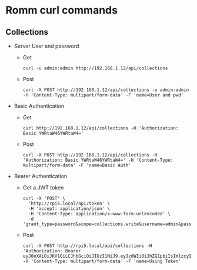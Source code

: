 # Romm curl commands

## Collections

- Server User and password

  - Get

    ```shell
    curl -u admin:admin http://192.168.1.12/api/collections
    ```

  - Post

    ```shell
    curl -X POST http://192.168.1.12/api/collections -u admin:admin -H 'Content-Type: multipart/form-data' -F 'name=User and pwd'
    ```
  
- Basic Authentication

  - Get

    ```shell
    curl http://192.168.1.12/api/collections -H 'Authorization: Basic YWRtaW46YWRtaW4='
    ```
  
  - Post

    ```shell
    curl -X POST http://192.168.1.12/api/collections -H 'Authorization: Basic YWRtaW46YWRtaW4=' -H 'Content-Type: multipart/form-data' -F 'name=Basic Auth'
    ```

- Bearer Authentication

  - Get a JWT token

    ```shell
    curl -X 'POST' \
      'http://rpi5.local/api/token' \
      -H 'accept: application/json' \
      -H 'Content-Type: application/x-www-form-urlencoded' \
      -d 'grant_type=password&scope=collections.write&username=admin&password=admin'
      ```

  - Post

    ```shell
    curl -X POST http://rpi5.local/api/collections -H 'Authorization: Bearer eyJ0eXAiOiJKV1QiLCJhbGciOiJIUzI1NiJ9.eyJzdWIiOiJhZG1pbiIsImlzcyI6InJvbW06b2F1dGgiLCJzY29wZXMiOiJjb2xsZWN0aW9ucy53cml0ZSIsInR5cGUiOiJhY2Nlc3MiLCJleHAiOjE3MzgzNTI0MjF9.h_B61QB0seik7CMELoDHLAPIjRiWDCePvHrP6CKZ9gM' -H 'Content-Type: multipart/form-data' -F 'name=Using Token'
    ```




